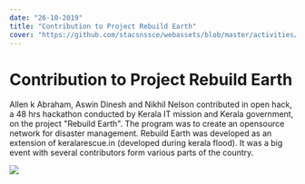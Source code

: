 ```yaml
---
date: "26-10-2019"
title: "Contribution to Project Rebuild Earth"
cover: "https://github.com/stacsnssce/webassets/blob/master/activities/openhack.jpg?raw=true"
---
```

# Contribution to Project Rebuild Earth

Allen k Abraham,  Aswin Dinesh and Nikhil Nelson contributed in open hack, a 48 hrs hackathon conducted by Kerala IT mission and Kerala government, on the project "Rebuild Earth". The program was to create an opensource network for disaster management. Rebuild Earth was developed as an extension of keralarescue.in (developed during kerala flood). It was a big event with several contributors form various parts of the country.

![](https://github.com/stacsnssce/webassets/blob/master/activities/openhack.jpg?raw=true)
